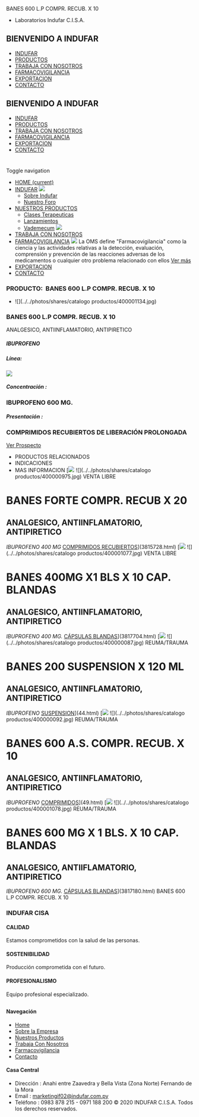 BANES 600 L.P COMPR. RECUB. X 10
- Laboratorios Indufar C.I.S.A.
## BIENVENIDO A INDUFAR
* [INDUFAR](3819190.html#)
* [PRODUCTOS](3819190.html#)
* [TRABAJA CON NOSOTROS](3819190.html#)
* [FARMACOVIGILANCIA](3819190.html#)
* [EXPORTACION](3819190.html#)
* [CONTACTO](3819190.html#)
## BIENVENIDO A INDUFAR
* [INDUFAR](../../index.html)
* [PRODUCTOS](../../productos.html)
* [TRABAJA CON NOSOTROS](../../trabaja_con_nosotros.html)
* [FARMACOVIGILANCIA](../../farmacovigilancia.html)
* [EXPORTACION](../../exportacion.html)
* [CONTACTO](../../contacto.html)
# 
Toggle navigation
* [HOME (current)](../../index.html)
* [INDUFAR](3819190.html#) 
  [![ ](../../photos/shares/Sistema/Menu/indufar_menul.jpg)](../../institucional.html)
  - [Sobre Indufar](../../institucional.html)
  - [Nuestro Foro](../../blog.html)
* [NUESTROS PRODUCTOS](3819190.html#) 
  - [Clases Terapeuticas](../clases_terapeuticas.html)
  - [Lanzamientos](../lanzamientos.html)
  - [Vademecum](../../productos.html)
  [![ ](../../photos/shares/Sistema/Menu/productos.png)](../../productos.html)
* [TRABAJA CON NOSOTROS](../../trabaja_con_nosotros.html)
* [FARMACOVIGILANCIA](3819190.html#) 
  [![ ](../../photos/shares/Sistema/Menu/TUBOS.png)](../../farmacovigilancia.html)
  La OMS define "Farmacovigilancia" como la ciencia y las actividades relativas a la detección, evaluación, comprensión y prevención de las reacciones adversas de los medicamentos o cualquier otro problema relacionado con ellos
  [Ver más](../../farmacovigilancia.html)
* [EXPORTACION](../../exportacion.html)
* [CONTACTO](../../contacto.html)
### PRODUCTO:  BANES 600 L.P COMPR. RECUB. X 10
* ![](../../photos/shares/catalogo productos/400001134.jpg)
### **BANES 600 L.P COMPR. RECUB. X 10**
ANALGESICO, ANTIINFLAMATORIO, ANTIPIRETICO
##### **IBUPROFENO**
##### **Línea:**
[![](../../photos/shares/Laboratorios/lab_medical.png)](../linea/2.html)
##### **Concentración :**
### IBUPROFENO 600 MG.
##### **Presentación :**
### COMPRIMIDOS RECUBIERTOS DE LIBERACIÓN PROLONGADA
[Ver Prospecto](https://www.indufar.com.py/files/shares/prospectos/400001134.pdf)
* PRODUCTOS RELACIONADOS
* INDICACIONES
* MAS INFORMACION
[![](../../photos/shares/Laboratorios/lab_medical.png)
![](../../photos/shares/catalogo productos/400000975.jpg)
VENTA LIBRE
# BANES FORTE COMPR. RECUB X 20
## ANALGESICO, ANTIINFLAMATORIO, ANTIPIRETICO
*IBUPROFENO 400 MG*
[COMPRIMIDOS RECUBIERTOS](3819190.html#)](3815728.html)
[![](../../photos/shares/Laboratorios/lab_medical.png)
![](../../photos/shares/catalogo productos/400001077.jpg)
VENTA LIBRE
# BANES 400MG X1 BLS X 10 CAP. BLANDAS
## ANALGESICO, ANTIINFLAMATORIO, ANTIPIRETICO
*IBUPROFENO 400 MG.*
[CÁPSULAS BLANDAS](3819190.html#)](3817704.html)
[![](../../photos/shares/Laboratorios/lab_medical.png)
![](../../photos/shares/catalogo productos/400000087.jpg)
REUMA/TRAUMA
# BANES 200 SUSPENSION X 120 ML
## ANALGESICO, ANTIINFLAMATORIO, ANTIPIRETICO
*IBUPROFENO*
[SUSPENSION](3819190.html#)](44.html)
[![](../../photos/shares/Laboratorios/lab_medical.png)
![](../../photos/shares/catalogo productos/400000092.jpg)
REUMA/TRAUMA
# BANES 600 A.S. COMPR. RECUB. X 10
## ANALGESICO, ANTIINFLAMATORIO, ANTIPIRETICO
*IBUPROFENO*
[COMPRIMIDOS](3819190.html#)](49.html)
[![](../../photos/shares/Laboratorios/lab_medical.png)
![](../../photos/shares/catalogo productos/400001078.jpg)
REUMA/TRAUMA
# BANES 600 MG X 1 BLS. X 10 CAP. BLANDAS
## ANALGESICO, ANTIIFLAMATORIO, ANTIPIRETICO
*IBUPROFENO 600 MG.*
[CÁPSULAS BLANDAS](3819190.html#)](3817180.html)
BANES 600 L.P COMPR. RECUB. X 10
### INDUFAR CISA
#### CALIDAD
Estamos comprometidos con la salud de las personas.
#### SOSTENIBILIDAD
Producción comprometida con el futuro.
#### PROFESIONALISMO
Equipo profesional especializado.
## 
#### Navegación
* [Home](../../index.html)
* [Sobre la Empresa](../../institucional.html)
* [Nuestros Productos](../../productos.html)
* [Trabaja Con Nosotros](../../trabaja_con_nosotros.html)
* [Farmacovigilancia](../../farmacovigilancia.html)
* [Contacto](../../contacto.html)
#### Casa Central
* Dirección : Anahi entre Zaavedra y Bella Vista (Zona Norte) Fernando de la Mora
* Email : [marketingif02@indufar.com.py](mailto:marketingif02@indufar.com.py)
* Teléfono : 0983 878 215 - 0971 188 200
© 2020 INDUFAR C.I.S.A. Todos los derechos reservados.